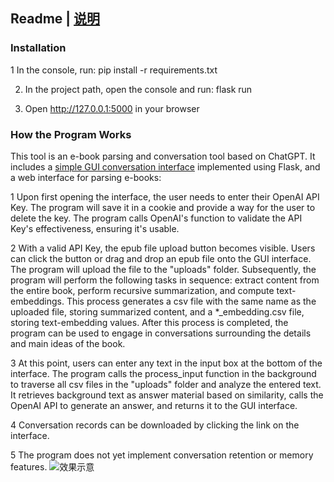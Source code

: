 ## Readme | [说明](https://github.com/waynia/GPT-epub-chatbot/blob/main/readme-zh_CN.md)

### Installation

1 In the console, run: pip install -r requirements.txt

2. In the project path, open the console and run: flask run

3. Open http://127.0.0.1:5000 in your browser

### How the Program Works

This tool is an e-book parsing and conversation tool based on ChatGPT. It includes a [simple GUI conversation interface](https://github.com/waynia/Chat-GUI) implemented using Flask, and a web interface for parsing e-books:

1 Upon first opening the interface, the user needs to enter their OpenAI API Key. The program will save it in a cookie and provide a way for the user to delete the key. The program calls OpenAI's function to validate the API Key's effectiveness, ensuring it's usable.

2 With a valid API Key, the epub file upload button becomes visible. Users can click the button or drag and drop an epub file onto the GUI interface. The program will upload the file to the "uploads" folder. Subsequently, the program will perform the following tasks in sequence: extract content from the entire book, perform recursive summarization, and compute text-embeddings. This process generates a csv file with the same name as the uploaded file, storing summarized content, and a *_embedding.csv file, storing text-embedding values. After this process is completed, the program can be used to engage in conversations surrounding the details and main ideas of the book.

3 At this point, users can enter any text in the input box at the bottom of the interface. The program calls the process_input function in the background to traverse all csv files in the "uploads" folder and analyze the entered text. It retrieves background text as answer material based on similarity, calls the OpenAI API to generate an answer, and returns it to the GUI interface.

4 Conversation records can be downloaded by clicking the link on the interface.

5 The program does not yet implement conversation retention or memory features.
![效果示意](https://user-images.githubusercontent.com/49633741/228787169-73c8b0d3-6cd6-4860-adaf-d066c368c69a.png)
